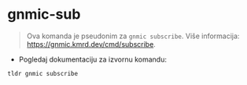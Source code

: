 # gnmic-sub

> Ova komanda je pseudonim za `gnmic subscribe`.
> Više informacija: <https://gnmic.kmrd.dev/cmd/subscribe>.

- Pogledaj dokumentaciju za izvornu komandu:

`tldr gnmic subscribe`
